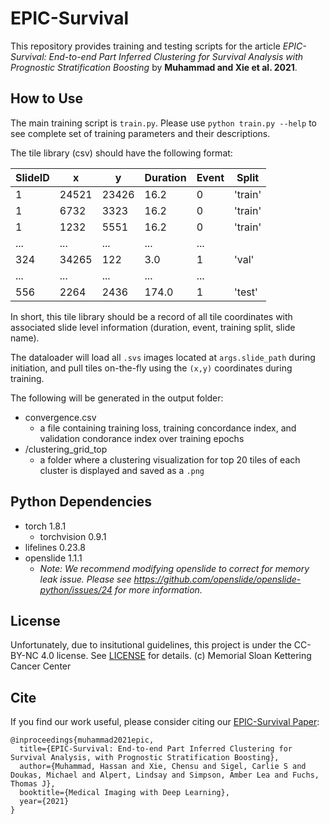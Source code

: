 # EPIC-Survival 

This repository provides training and testing scripts for the article *EPIC-Survival: End-to-end Part Inferred Clustering for Survival Analysis with Prognostic Stratification Boosting* by **Muhammad and Xie et al. 2021**.

## How to Use
The main training script is `train.py`. Please use `python train.py --help` to see complete set of training parameters and their descriptions.

The tile library (csv) should have the following format:

SlideID | x | y | Duration | Event | Split
------------ | ------------- | -------------| -------------| ------------- | -------------
1 | 24521 | 23426 | 16.2 | 0 | 'train'
1 | 6732 | 3323 | 16.2 | 0 | 'train'
1 | 1232 | 5551 | 16.2 | 0| 'train'
... | ... | ... | ... | ... 
324 | 34265 | 122 | 3.0 | 1 | 'val'
... | ... | ... | ... | ... 
556 | 2264 | 2436 | 174.0 | 1 | 'test'

In short, this tile library should be a record of all tile coordinates with associated slide level information (duration, event, training split, slide name).

The dataloader will load all `.svs` images located at `args.slide_path` during initiation, and pull tiles on-the-fly using the `(x,y)` coordinates during training.

The following will be generated in the output folder:
* convergence.csv
  * a file containing training loss, training concordance index, and validation condorance index over training epochs
* /clustering_grid_top
  * a folder where a clustering visualization for top 20 tiles of each cluster is displayed and saved as a `.png` 

## Python Dependencies
* torch 1.8.1
  * torchvision 0.9.1
* lifelines 0.23.8
* openslide 1.1.1
  * *Note: We recommend modifying openslide to correct for memory leak issue. Please see https://github.com/openslide/openslide-python/issues/24 for more information.*

## License
Unfortunately, due to insitutional guidelines, this project is under the CC-BY-NC 4.0 license. See [LICENSE](LICENSE.md) for details. (c) Memorial Sloan Kettering Cancer Center

## Cite
If you find our work useful, please consider citing our [EPIC-Survival Paper](https://openreview.net/pdf?id=JSSwHS_GU63):
```
@inproceedings{muhammad2021epic,
  title={EPIC-Survival: End-to-end Part Inferred Clustering for Survival Analysis, with Prognostic Stratification Boosting},
  author={Muhammad, Hassan and Xie, Chensu and Sigel, Carlie S and Doukas, Michael and Alpert, Lindsay and Simpson, Amber Lea and Fuchs, Thomas J},
  booktitle={Medical Imaging with Deep Learning},
  year={2021}
}
```
